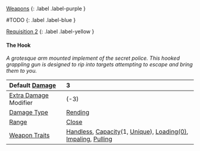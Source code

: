 
[Weapons](Game/Weapons-List)
{: .label .label-purple }

#TODO
{: .label .label-blue }

[Requisition 2](Game/Deployment#Requisition)
{: .label .label-yellow }
#### The Hook
*A grotesque arm mounted implement of the secret police. This hooked grappling gun is designed to rip into targets attempting to escape and bring them to you.*

| Default [Damage](Core/Weapons#Calculating%20Damage)       | 3                                                                                                                                                                                                                                           |
| :-------------------------------------------------------- | :------------------------------------------------------------------------------------------------------------------------------------------------------------------------------------------------------------------------------------------ |
| [Extra Damage](Game/Core/Attacks#Extra%20Damage) Modifier | (-3)                                                                                                                                                                                                                                        |
| [Damage Type](Core/Weapons#Damage%20Type)                 | [Rending](Game/Core/Injury#Rending)                                                                                                                                                                                                         |
| [Range](Core/Weapons#Range)                               | [Close](Game/Core/Movement#Close)                                                                                                                                                                                                           |
| [Weapon Traits](Core/Weapon-Traits)                       | [Handless](Game/Core/Blocks/Handless), [Capacity](Game/Core/Blocks/Capacity)(1, [Unique](Game/Munition-Details#Unique)), [Loading(0)](Game/Core/Blocks/Loading), [Impaling](Game/Core/Blocks/Impaling), [Pulling](Game/Core/Blocks/Pulling) |
